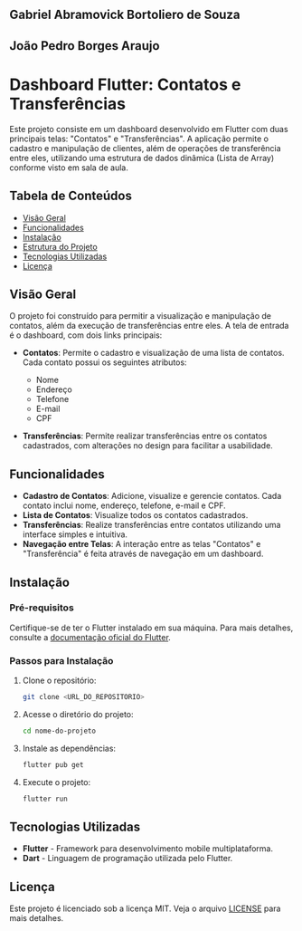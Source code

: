 ## Gabriel Abramovick Bortoliero de Souza
## João Pedro Borges Araujo

# Dashboard Flutter: Contatos e Transferências

Este projeto consiste em um dashboard desenvolvido em Flutter com duas principais telas: "Contatos" e "Transferências". A aplicação permite o cadastro e manipulação de clientes, além de operações de transferência entre eles, utilizando uma estrutura de dados dinâmica (Lista de Array) conforme visto em sala de aula.

## Tabela de Conteúdos

- [Visão Geral](#visão-geral)
- [Funcionalidades](#funcionalidades)
- [Instalação](#instalação)
- [Estrutura do Projeto](#estrutura-do-projeto)
- [Tecnologias Utilizadas](#tecnologias-utilizadas)
- [Licença](#licença)

## Visão Geral

O projeto foi construído para permitir a visualização e manipulação de contatos, além da execução de transferências entre eles. A tela de entrada é o dashboard, com dois links principais:

- **Contatos**: Permite o cadastro e visualização de uma lista de contatos. Cada contato possui os seguintes atributos:
  - Nome
  - Endereço
  - Telefone
  - E-mail
  - CPF

- **Transferências**: Permite realizar transferências entre os contatos cadastrados, com alterações no design para facilitar a usabilidade.

## Funcionalidades

- **Cadastro de Contatos**: Adicione, visualize e gerencie contatos. Cada contato inclui nome, endereço, telefone, e-mail e CPF.
- **Lista de Contatos**: Visualize todos os contatos cadastrados.
- **Transferências**: Realize transferências entre contatos utilizando uma interface simples e intuitiva.
- **Navegação entre Telas**: A interação entre as telas "Contatos" e "Transferência" é feita através de navegação em um dashboard.

## Instalação

### Pré-requisitos

Certifique-se de ter o Flutter instalado em sua máquina. Para mais detalhes, consulte a [documentação oficial do Flutter](https://flutter.dev/docs/get-started/install).

### Passos para Instalação

1. Clone o repositório:

   ```bash
   git clone <URL_DO_REPOSITORIO>
   ```

2. Acesse o diretório do projeto:

   ```bash
   cd nome-do-projeto
   ```

3. Instale as dependências:

   ```bash
   flutter pub get
   ```

4. Execute o projeto:

   ```bash
   flutter run
   ```

## Tecnologias Utilizadas

- **Flutter** - Framework para desenvolvimento mobile multiplataforma.
- **Dart** - Linguagem de programação utilizada pelo Flutter.

## Licença

Este projeto é licenciado sob a licença MIT. Veja o arquivo [LICENSE](LICENSE) para mais detalhes.
